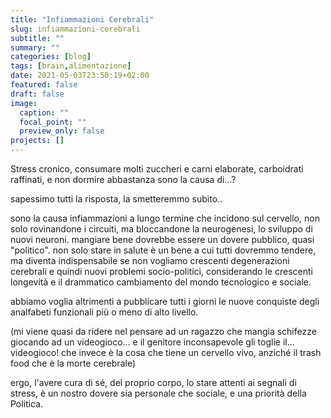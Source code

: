 ```yaml
---
title: "Infiammazioni Cerebrali"
slug: infiammazioni-cerebrali
subtitle: ""
summary: ""
categories: [blog]
tags: [brain,alimentazione]
date: 2021-05-03T23:50:19+02:00
featured: false
draft: false
image:
  caption: ""
  focal_point: ""
  preview_only: false
projects: []
---
```


Stress cronico, consumare molti zuccheri e carni elaborate, carboidrati raffinati, e non dormire abbastanza sono la causa di...?

sapessimo tutti la risposta, la smetteremmo subito..

sono la causa infiammazioni a lungo termine che incidono sul cervello, non solo rovinandone i circuiti, ma bloccandone la neurogenesi, lo sviluppo di nuovi neuroni.
mangiare bene dovrebbe essere un dovere pubblico, quasi "politico". non solo stare in salute è un bene a cui tutti dovremmo tendere, ma diventa indispensabile se non vogliamo crescenti degenerazioni cerebrali e quindi nuovi problemi socio-politici, considerando le crescenti longevità e il drammatico cambiamento del mondo tecnologico e sociale.

abbiamo voglia altrimenti a pubblicare tutti i giorni le nuove conquiste degli analfabeti funzionali più o meno di alto livello.

(mi viene quasi da ridere nel pensare ad un ragazzo che mangia schifezze giocando ad un videogioco... e il genitore inconsapevole gli toglie il... videogioco! che invece è la cosa che tiene un cervello vivo, anziché il trash food che è la morte cerebrale)

ergo, l'avere cura di sé, del proprio corpo, lo stare attenti ai segnali di stress, è un nostro dovere sia personale che sociale, e una priorità della Politica.
